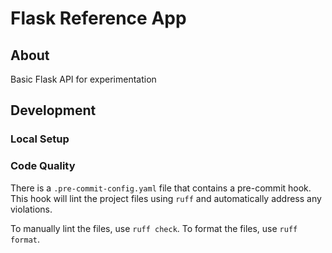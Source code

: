 # Flask Reference App

## About
Basic Flask API for experimentation

## Development

### Local Setup

### Code Quality
There is a `.pre-commit-config.yaml` file that contains a pre-commit hook. This hook will
lint the project files using `ruff` and automatically address any violations.

To manually lint the files, use `ruff check`. To format the files, use `ruff format`.